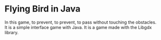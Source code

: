 # Flying Bird in Java

In this game, to prevent, to prevent, to pass without touching the obstacles. It is a simple interface game with Java. It is a game made with the Libgdx library.
